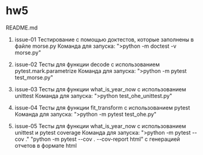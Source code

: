 # hw5
README.md
1. issue-01
Тестирование с помощью доктестов, которые заполнены в файле morse.py
Команда для запуска: ">python -m doctest -v morse.py"

2. issue-02
Тесты для функции decode с использованием pytest.mark.parametrize
Команда для запуска: ">python -m pytest test_morse.py"

3. issue-03
Тесты для функции what_is_year_now с использованием unittest
Команда для запуска: ">python test_ohe_unittest.py"

4. issue-04
Тесты для функции fit_transform с использованием pytest
Команда для запуска: ">python -m pytest test_ohe.py"

5. issue-05
Тесты для функции what_is_year_now с использованием unittest и pytest coverage
Команда для запуска: ">python -m pytest --cov ."
"python -m pytest --cov . --cov-report html" с генерацией отчетов в формате html



